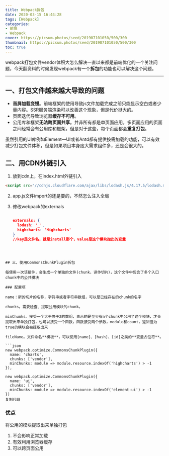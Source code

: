 ```yaml
---
title: Webpack拆包
date: 2020-03-15 16:44:28
tags: [Webpack]
categories: 
- 前端
- Webpack
cover: https://picsum.photos/seed/201907101050/500/300
thumbnail: https://picsum.photos/seed/201907101050/500/300
toc: true
---
```


webpack打包文件vendor体积大怎么解决一直以来都是前端优化的一个关注问题，今天翻资料的时候发现webpack有一个**拆包**的功能也可以解决这个问题。

----

## 一、打包文件越来越大导致的问题

+ **首屏加载变慢**。前端框架的使用导致js文件加载完成之前只能显示空白或者少量内容。SSR服务端渲染可以改善这个现象，但是代价挺大的。
+ 页面迭代导致浏览器**缓存不可用**。
+ 公用库和框架**无法跨页面共享**。并非所有都是单页面应用，多页面应用的页面之间经常会有公用库和框架，但是对于这些，每个页面都会**重复打包**。

虽然引用的UI库例如Element—UI或者Antd都有提供按需加载的功能，可以有效减少打包文件体积，但是如果项目本身庞大需求组件多，还是会很大的。

## 二、用CDN外链引入

1. 放到cdn上，在index.html外链引入

```html
<script src="//cdnjs.cloudflare.com/ajax/libs/lodash.js/4.17.5/lodash.min.js" />
```

2. app.js文件import的还是要的，不然怎么注入全局

3. 修改webpack的externals

   ```json
   
   externals: {
     lodash: '_',
     highcharts: 'Highcharts'
   }
   //key是文件名，就是install那个，value是这个模块抛出的变量
```
   
   

## 三、使用CommonsChunkPlugin拆包

每使用一次该插件，会生成一个单独的文件(chunk，译作切片），这个文件中包含了多个入口chunk中的公共模块

### 配置项

name：新的切片的名称，字符串或者字符串数组，可以是已经存在的chunk的名字

chunks。需要检查、提取公用模块的chunk。

minChunks。接受一个大于等于2的数组，表示的是至少有n个chunk中公用了这个模块，才会提取出来单独打包，也可以接受一个函数，函数接受两个参数，module和count，返回值为true的模块会被提取出来

fileName。文件命名**模板**，可以使用[name]、[hash]、[id]之类的**变量占位符**。

```json
new webpack.optimize.CommonsChunkPlugin({
  name: 'charts',
  chunks: ['vendor'],
  minChunks: module => module.resource.indexOf('highcharts') > -1
}),
 
new webpack.optimize.CommonsChunkPlugin({
  name: 'ui',
  chunks: ['vendor'],
  minChunks: module => module.resource.indexOf('element-ui') > -1
})
复制代码
```



### 优点

将公用的模块提取出来单独打包

1. 不会影响正常加载
2. 有效利用浏览器缓存
3. 可以跨页面公用

